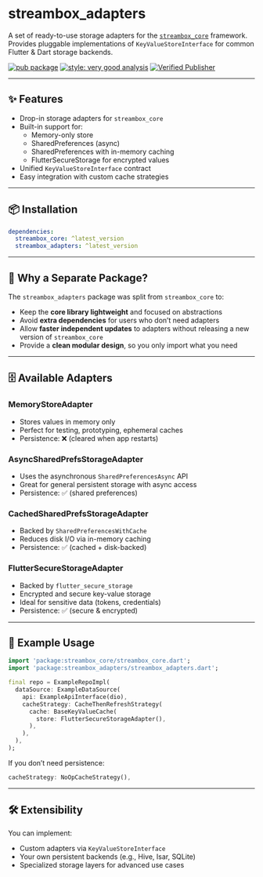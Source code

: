 # streambox_adapters

A set of ready-to-use storage adapters for the
[`streambox_core`](https://pub.dev/packages/streambox_core) framework.  
Provides pluggable implementations of `KeyValueStoreInterface` for common
Flutter & Dart storage backends.

[![pub package](https://img.shields.io/pub/v/streambox_adapters.svg)](https://pub.dev/packages/streambox_adapters)
[![style: very good analysis](https://img.shields.io/badge/style-very_good_analysis-B22C89.svg)](https://pub.dev/packages/very_good_analysis)
[![Verified Publisher](https://img.shields.io/pub/publisher/streambox_adapters)](https://pub.dev/packages/streambox_adapters)

---

## ✨ Features

- Drop-in storage adapters for `streambox_core`
- Built-in support for:
  - Memory-only store
  - SharedPreferences (async)
  - SharedPreferences with in-memory caching
  - FlutterSecureStorage for encrypted values
- Unified `KeyValueStoreInterface` contract
- Easy integration with custom cache strategies

---

## 📦 Installation

```yaml
dependencies:
  streambox_core: ^latest_version
  streambox_adapters: ^latest_version
```

---

## 💄 Why a Separate Package?

The `streambox_adapters` package was split from `streambox_core` to:

- Keep the **core library lightweight** and focused on abstractions
- Avoid **extra dependencies** for users who don’t need adapters
- Allow **faster independent updates** to adapters without releasing a new
  version of `streambox_core`
- Provide a **clean modular design**, so you only import what you need

---

## 🗄️ Available Adapters

### MemoryStoreAdapter

- Stores values in memory only  
- Perfect for testing, prototyping, ephemeral caches  
- Persistence: ❌ (cleared when app restarts)

### AsyncSharedPrefsStorageAdapter

- Uses the asynchronous `SharedPreferencesAsync` API  
- Great for general persistent storage with async access  
- Persistence: ✅ (shared preferences)

### CachedSharedPrefsStorageAdapter

- Backed by `SharedPreferencesWithCache`  
- Reduces disk I/O via in-memory caching  
- Persistence: ✅ (cached + disk-backed)

### FlutterSecureStorageAdapter

- Backed by `flutter_secure_storage`  
- Encrypted and secure key-value storage  
- Ideal for sensitive data (tokens, credentials)  
- Persistence: ✅ (secure & encrypted)

---

## 📘 Example Usage

```dart
import 'package:streambox_core/streambox_core.dart';
import 'package:streambox_adapters/streambox_adapters.dart';

final repo = ExampleRepoImpl(
  dataSource: ExampleDataSource(
    api: ExampleApiInterface(dio),
    cacheStrategy: CacheThenRefreshStrategy(
      cache: BaseKeyValueCache(
        store: FlutterSecureStorageAdapter(),
      ),
    ),
  ),
);
```

If you don’t need persistence:

```dart
cacheStrategy: NoOpCacheStrategy(),
```

---

## 🛠 Extensibility

You can implement:

- Custom adapters via `KeyValueStoreInterface`
- Your own persistent backends (e.g., Hive, Isar, SQLite)
- Specialized storage layers for advanced use cases
